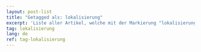 ```yaml
---
layout: post-list
title: "Getagged als: lokalisierung"
excerpt: 'Liste aller Artikel, welche mit der Markierung "lokalisierung" versehen wurden.'  
tag: lokalisierung
lang: de
ref: tag-lokalisierung
---
```

